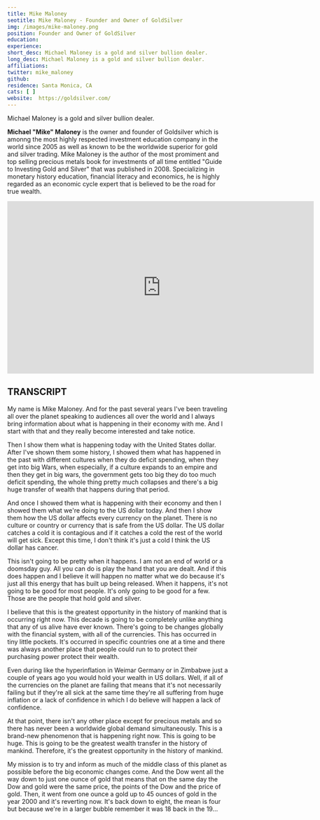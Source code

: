 ```yaml
---
title: Mike Maloney
seotitle: Mike Maloney - Founder and Owner of GoldSilver
img: /images/mike-maloney.png
position: Founder and Owner of GoldSilver
education:
experience:
short_desc: Michael Maloney is a gold and silver bullion dealer.
long_desc: Michael Maloney is a gold and silver bullion dealer.
affiliations: 
twitter: mike_maloney
github: 
residence: Santa Monica, CA
cats: [ ]
website:  https://goldsilver.com/
---
```


<p>Michael Maloney is a gold and silver bullion dealer.

<p><strong>Michael "Mike" Maloney</strong> is the owner and founder of Goldsilver which is amonng the most highly respected investment education company in the world since 2005 as well as known to be the worldwide superior for gold and silver trading. Mike Maloney is the author of the most promiment and top selling precious metals book for investments of all time entitled "Guide to Investing Gold and Silver" that was published in 2008. Specializing in monetary history education, financial literacy and economics, he is highly regarded as an economic cycle expert that is believed to be the road for true wealth.</p>

<iframe width="700" height="394" src="https://www.youtube.com/embed/LniuUT0XSYo" frameborder="0" allowfullscreen></iframe>

<h2>TRANSCRIPT</h2>
<p>My name is Mike Maloney.  And for the past several years I've been traveling all over the planet speaking to audiences all over the world and I always bring information about what is happening in their economy with me.  And I start with that and they really become interested and take notice. 
<p>Then I show them what is happening today with the United States dollar.  After I've shown them some history, I showed them what has happened in the past with different cultures when they do deficit spending, when they get into big Wars, when especially, if a culture expands to an empire and then they get in big wars, the government gets too big they do too much deficit spending, the whole thing pretty much collapses and there's a big huge transfer of wealth that happens during that period.  
<p>And once I showed them what is happening with their economy and then I showed them what we're doing to the US dollar today.  And then I show them how the US dollar affects every currency on the planet.  There is no culture or country or currency that is safe from the US dollar.  The US dollar catches a cold it is contagious and if it catches a cold the rest of the world will get sick.  Except this time, I don't think it's just a cold I think the US dollar has cancer.  
<p>This isn't going to be pretty when it happens.  I am not an end of world or a doomsday guy.  All you can do is play the hand that you are dealt.  And if this does happen and I believe it will happen no matter what we do because it's just all this energy that has built up being released.  When it happens, it's not going to be good for most people.  It's only going to be good for a few.  Those are the people that hold gold and silver.  
<p>I believe that this is the greatest opportunity in the history of mankind that is occurring right now.  This decade is going to be completely unlike anything that any of us alive have ever known.  There's going to be changes globally with the financial system, with all of the currencies.  This has occurred in tiny little pockets.  It's occurred in specific countries one at a time and there was always another place that people could run to to protect their purchasing power protect their wealth.
<p>Even during like the hyperinflation in Weimar Germany or in Zimbabwe just a couple of years ago you would hold your wealth in US dollars.  Well, if all of the currencies on the planet are failing that means that it's not necessarily failing but if they're all sick at the same time they're all suffering from huge inflation or a lack of confidence in which I do believe will happen a lack of confidence.  
<p>At that point, there isn't any other place except for precious metals and so there has never been a worldwide global demand simultaneously.  This is a brand-new phenomenon that is happening right now.  This is going to be huge.  This is going to be the greatest wealth transfer in the history of mankind.  Therefore, it's the greatest opportunity in the history of mankind.  
<p>My mission is to try and inform as much of the middle class of this planet as possible before the big economic changes come.  And the Dow went all the way down to just one ounce of gold that means that on the same day the Dow and gold were the same price, the points of the Dow and the price of gold.  Then, it went from one ounce a gold up to 45 ounces of gold in the year 2000 and it's reverting now.  It's back down to eight, the mean is four but because we're in a larger bubble remember it was 18 back in the 19… 
